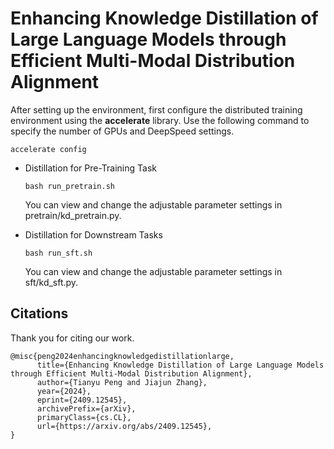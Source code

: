 # Enhancing Knowledge Distillation of Large Language Models through Efficient Multi-Modal Distribution Alignment

After setting up the environment, first configure the distributed training environment using the **accelerate** library. Use the following command to specify the number of GPUs and DeepSpeed settings.

```
accelerate config
```

+ Distillation for Pre-Training Task

  ```
  bash run_pretrain.sh
  ```
  You can view and change the adjustable parameter settings in pretrain/kd_pretrain.py.

+ Distillation for Downstream Tasks

  ```
  bash run_sft.sh
  ```
  You can view and change the adjustable parameter settings in sft/kd_sft.py.


## Citations

Thank you for citing our work.
```
@misc{peng2024enhancingknowledgedistillationlarge,
      title={Enhancing Knowledge Distillation of Large Language Models through Efficient Multi-Modal Distribution Alignment}, 
      author={Tianyu Peng and Jiajun Zhang},
      year={2024},
      eprint={2409.12545},
      archivePrefix={arXiv},
      primaryClass={cs.CL},
      url={https://arxiv.org/abs/2409.12545}, 
}
```
